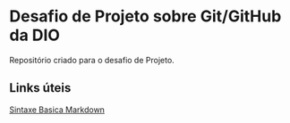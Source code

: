 # Desafio de Projeto sobre Git/GitHub da DIO
Repositório criado para o desafio de Projeto.
## Links úteis
[Sintaxe Basica Markdown](https://www.markdownguide.org/basic-syntax/)
